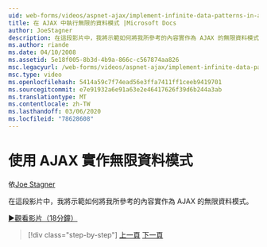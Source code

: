 ```yaml
---
uid: web-forms/videos/aspnet-ajax/implement-infinite-data-patterns-in-ajax
title: 在 AJAX 中執行無限的資料模式 |Microsoft Docs
author: JoeStagner
description: 在這段影片中，我將示範如何將我所參考的內容實作為 AJAX 的無限資料模式。
ms.author: riande
ms.date: 04/10/2008
ms.assetid: 5e18f005-8b3d-4b9a-866c-c567874aa826
msc.legacyurl: /web-forms/videos/aspnet-ajax/implement-infinite-data-patterns-in-ajax
msc.type: video
ms.openlocfilehash: 5414a59c7f74ead56e3ffa7411ff1ceeb9419701
ms.sourcegitcommit: e7e91932a6e91a63e2e46417626f39d6b244a3ab
ms.translationtype: MT
ms.contentlocale: zh-TW
ms.lasthandoff: 03/06/2020
ms.locfileid: "78628608"
---
```

# <a name="implement-infinite-data-patterns-in-ajax"></a>使用 AJAX 實作無限資料模式

依[Joe Stagner](https://github.com/JoeStagner)

在這段影片中，我將示範如何將我所參考的內容實作為 AJAX 的無限資料模式。

[&#9654;觀看影片（18分鐘）](https://channel9.msdn.com/Blogs/ASP-NET-Site-Videos/implement-infinite-data-patterns-in-ajax)

> [!div class="step-by-step"]
> [上一頁](use-aspnet-ajax-cascading-drop-down-control-to-access-a-database.md)
> [下一頁](basic-aspnet-authentication-in-an-ajax-enabled-application.md)

